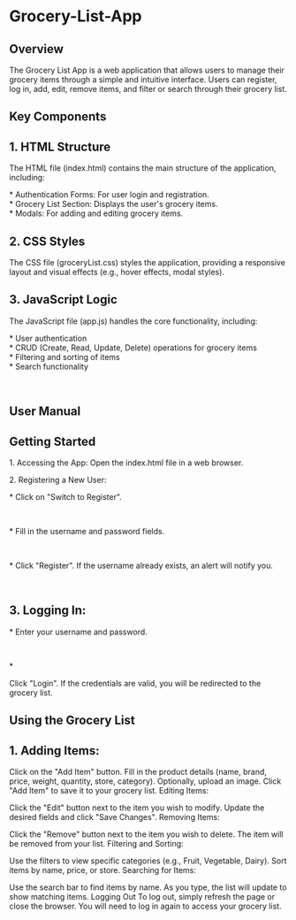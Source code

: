 # Grocery-List-App
<h2> Overview </h2>
<p> The Grocery List App is a web application that allows users to manage their grocery items through a simple and intuitive interface. Users can register, log in, add, edit, remove items, and filter or search through their grocery list. </p>

<h2 > Key Components </h2>
<h2> 1. HTML Structure </h2>
<p> The HTML file (index.html) contains the main structure of the application, including: </p>

<p >* Authentication Forms: For user login and registration. <br>
* Grocery List Section: Displays the user's grocery items. <br>
* Modals: For adding and editing grocery items. </p>

<h2> 2. CSS Styles </h2>
<p> The CSS file (groceryList.css) styles the application, providing a responsive layout and visual effects (e.g., hover effects, modal styles). </p>

<h2> 3. JavaScript Logic </h2>
<p> The JavaScript file (app.js) handles the core functionality, including: </p>

<p>* User authentication <br>
* CRUD (Create, Read, Update, Delete) operations for grocery items <br>
* Filtering and sorting of items <br>
* Search functionality </p> <br>

<h2> User Manual </h2>
<h2> Getting Started </h2>
<p> 1. Accessing the App: Open the index.html file in a web browser. </p> 
<p> 2. Registering a New User: </p>
<p> * Click on "Switch to Register". </p> <br>
<p> * Fill in the username and password fields. </p> <br>
<p> * Click "Register". If the username already exists, an alert will notify you. </p> <br>

<h2> 3. Logging In: </h2>
<p> * Enter your username and password. </p> <br>
<p> * </p>Click "Login". If the credentials are valid, you will be redirected to the grocery list. </p>

<h2> Using the Grocery List </h2>
<h2> 1. Adding Items: </h2>
Click on the "Add Item" button.
Fill in the product details (name, brand, price, weight, quantity, store, category).
Optionally, upload an image.
Click "Add Item" to save it to your grocery list.
Editing Items:

Click the "Edit" button next to the item you wish to modify.
Update the desired fields and click "Save Changes".
Removing Items:

Click the "Remove" button next to the item you wish to delete. The item will be removed from your list.
Filtering and Sorting:

Use the filters to view specific categories (e.g., Fruit, Vegetable, Dairy).
Sort items by name, price, or store.
Searching for Items:

Use the search bar to find items by name. As you type, the list will update to show matching items.
Logging Out
To log out, simply refresh the page or close the browser. You will need to log in again to access your grocery list.
